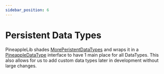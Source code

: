```yaml
---
sidebar_position: 6
---
```

# Persistent Data Types

PineappleLib shades [MorePeristentDataTypes](https://github.com/mfnalex/MorePersistentDataTypes) and wraps it in a [PineappleDataType](https://maven.miles.sh/javadoc/libraries/sh/miles/Pineapple/1.0.0-SNAPSHOT/raw/sh/miles/pineapple/pdc/PineappleDataType.html) interface to have 1 main place for all DataTypes. This also allows for us to add custom data types later in development without large changes.
